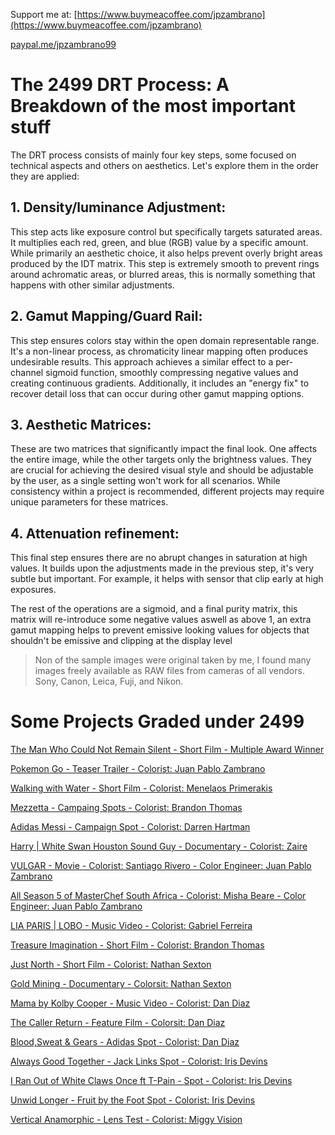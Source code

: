 Support me at: 
[https://www.buymeacoffee.com/jpzambrano](https://www.buymeacoffee.com/jpzambrano)
 
[paypal.me/jpzambrano99](https://www.paypal.me/jpzambrano99)

# The 2499 DRT Process: A Breakdown of the most important stuff

The DRT process consists of mainly four key steps, some focused on technical aspects and others on aesthetics. 
Let's explore them in the order they are applied:

## **1. Density/luminance Adjustment:** 
This step acts like exposure control but specifically targets saturated areas. 
It multiplies each red, green, and blue (RGB) value by a specific amount. While primarily an aesthetic choice, 
it also helps prevent overly bright areas produced by the IDT matrix. This step is extremely smooth to prevent rings around 
achromatic areas, or blurred areas, this is normally something that happens with other similar adjustments.

## **2. Gamut Mapping/Guard Rail:** 
This step ensures colors stay within the open domain representable range. 
It's a non-linear process, as chromaticity linear mapping often produces undesirable results. 
This approach achieves a similar effect to a per-channel sigmoid function, smoothly compressing negative values and creating continuous gradients. 
Additionally, it includes an "energy fix" to recover detail loss that can occur during other gamut mapping options.

## **3. Aesthetic Matrices:** 
These are two matrices that significantly impact the final look. 
One affects the entire image, while the other targets only the brightness values. They are crucial for achieving the desired visual style 
and should be adjustable by the user, as a single setting won't work for all scenarios. While consistency within a project is recommended, 
different projects may require unique parameters for these matrices.

## **4. Attenuation refinement:** 
This final step ensures there are no abrupt changes in saturation at high values.
It builds upon the adjustments made in the previous step, it's very subtle but important. For example, 
it helps with sensor that clip early at high exposures.

The rest of the operations are a sigmoid, and a final purity matrix, this matrix will re-introduce some negative values aswell as above 1, an extra gamut mapping helps to prevent emissive looking values for objects that shouldn't be emissive and clipping at the display level

>Non of the sample images were original taken by me, I found many images freely available as RAW files from cameras of all vendors. Sony, Canon, Leica, Fuji, and Nikon.

# Some Projects Graded under 2499

[The Man Who Could Not Remain Silent - Short Film - Multiple Award Winner](https://www.festival-cannes.com/en/f/the-man-who-could-not-remain-silent/)

[Pokemon Go - Teaser Trailer - Colorist: Juan Pablo Zambrano](https://www.youtube.com/watch?v=OZGerzRXzUE)

[Walking with Water - Short Film - Colorist: Menelaos Primerakis
](https://www.instagram.com/p/C6tBxsvNFRh/?img_index=2)

[Mezzetta - Campaing Spots - Colorist: Brandon Thomas](https://www.instagram.com/p/C8dUEnTNeUH/)

[Adidas Messi - Campaign Spot - Colorist: Darren Hartman](https://www.instagram.com/p/C9GMWINyIiP/?img_index=1)

[Harry | White Swan Houston Sound Guy - Documentary - Colorist: Zaire ](https://www.instagram.com/p/C_a917MJkx2/)

[VULGAR - Movie - Colorist: Santiago Rivero - Color Engineer: Juan Pablo Zambrano](https://www.youtube.com/watch?v=3o0YqRdl6YA)

[All Season 5 of MasterChef South Africa - Colorist: Misha Beare - Color Engineer: Juan Pablo Zambrano](https://www.youtube.com/watch?v=YvV4OOZlSEY)

[LIA PARIS | LOBO - Music Video - Colorist: Gabriel Ferreira](https://vimeo.com/1012934243?fbclid=PAZXh0bgNhZW0CMTEAAaZXbFSchxGkb4oiFm2MeiZzTEMMOFYvI-NjoDfszmr6wGwPyDvkLiw3t0w_aem_edasINX5b1p5eP85_SndsA)

[Treasure Imagination - Short Film - Colorist: Brandon Thomas](https://www.instagram.com/p/C_dutjpxv2-/)

[Just North - Short Film - Colorist: Nathan Sexton](https://nathansextoncolour.com/portfolios/just-north/)

[Gold Mining - Documentary - Colorsit: Nathan Sexton](https://nathansextoncolour.com/portfolios/africa-gold-mining-documentary/)

[Mama by Kolby Cooper - Music Video - Colorist: Dan Diaz](https://www.instagram.com/p/C9QirQDvzZc/?img_index=1)

[The Caller Return - Feature Film - Colorsit: Dan Diaz](https://www.instagram.com/p/C-VZJ_cPYuV/?img_index=2)

[Blood,Sweat & Gears - Adidas Spot - Colorist: Dan Diaz](https://www.instagram.com/p/DBJQmkfvI2N/)

[Always Good Together - Jack Links Spot - Colorist: Iris Devins](https://vimeo.com/989604254)

[I Ran Out of White Claws Once ft T-Pain - Spot - Colorist: Iris Devins](https://www.instagram.com/tpain/reel/C8o7Ds6uywQ/)

[Unwid Longer - Fruit by the Foot Spot - Colorist: Iris Devins](https://www.youtube.com/watch?v=ACKjc2i-C5w)

[Vertical Anamorphic - Lens Test - Colorist: Miggy Vision](https://www.youtube.com/watch?v=tmM1QYb6Vr8)

